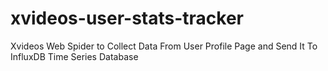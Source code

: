 # xvideos-user-stats-tracker
 Xvideos Web Spider to Collect Data From User Profile Page and Send It To InfluxDB Time Series Database
